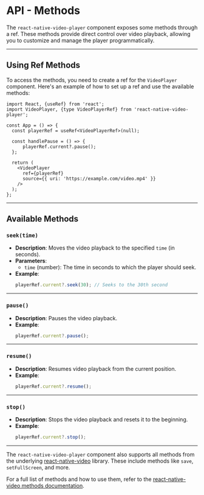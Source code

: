 # API - Methods

The `react-native-video-player` component exposes some methods through a ref. These methods provide direct control over video playback, allowing you to customize and manage the player programmatically.

---

## Using Ref Methods

To access the methods, you need to create a ref for the `VideoPlayer` component. Here's an example of how to set up a ref and use the available methods:

```tsx
import React, {useRef} from 'react';
import VideoPlayer, {type VideoPlayerRef} from 'react-native-video-player';

const App = () => {
  const playerRef = useRef<VideoPlayerRef>(null);

  const handlePause = () => {
      playerRef.current?.pause();
  };

  return (
    <VideoPlayer
      ref={playerRef}
      source={{ uri: 'https://example.com/video.mp4' }}
    />
  );
};
```

---

## Available Methods

### `seek(time)`
- **Description**: Moves the video playback to the specified `time` (in seconds).
- **Parameters**:
  - `time` (number): The time in seconds to which the player should seek.
- **Example**:
  ```ts
  playerRef.current?.seek(30); // Seeks to the 30th second
  ```

---

### `pause()`
- **Description**: Pauses the video playback.
- **Example**:
  ```ts
  playerRef.current?.pause();
  ```

---

### `resume()`
- **Description**: Resumes video playback from the current position.
- **Example**:
  ```ts
  playerRef.current?.resume();
  ```

---

### `stop()`
- **Description**: Stops the video playback and resets it to the beginning.
- **Example**:
  ```ts
  playerRef.current?.stop();
  ```

---

The `react-native-video-player` component also supports all methods from the underlying [react-native-video](https://github.com/TheWidlarzGroup.com/react-native-video) library. These include methods like `save`, `setFullScreen`, and more.

For a full list of methods and how to use them, refer to the [react-native-video methods documentation](https://docs.thewidlarzgroup.com/react-native-video/component/methods).
